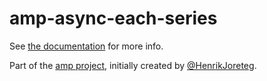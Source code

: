 # amp-async-each-series

See [the documentation](http://amp.ampersandjs.com#amp-async-each-series) for more info.

Part of the [amp project](http://amp.ampersandjs.com#amp-async-each-series), initially created by [@HenrikJoreteg](http://twitter.com/henrikjoreteg).